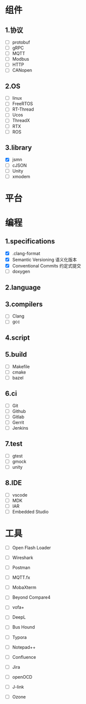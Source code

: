 # 组件

## 1.协议

- [ ] protobuf
- [ ] gRPC
- [ ] MQTT
- [ ] Modbus
- [ ] HTTP
- [ ] CANopen

## 2.OS

- [ ] linux
- [ ] FreeRTOS
- [ ] RT-Thread
- [ ] Ucos
- [ ] ThreadX
- [ ] RTX
- [ ] ROS

## 3.library

- [x] jsmn
- [ ] cJSON
- [ ] Unity
- [ ] xmodem

# 平台



# 编程

## 1.specifications

- [x] .clang-format
- [x] Semantic Versioning 语义化版本
- [x] Conventional Commits 约定式提交
- [ ] doxygen

## 2.language

## 3.compilers

- [ ] Clang
- [ ] gcc

## 4.script

## 5.build

- [ ] Makefile
- [ ] cmake
- [ ] bazel

## 6.ci

- [ ] Git
- [ ] Github
- [ ] Gitlab
- [ ] Gerrit
- [ ] Jenkins

## 7.test

- [ ] gtest
- [ ] gmock
- [ ] unity

## 8.IDE

- [ ] vscode
- [ ] MDK
- [ ] IAR
- [ ] Embedded Studio

# 工具

- [ ] Open Flash Loader
- [ ] Wireshark
- [ ] Postman
- [ ] MQTT.fx
- [ ] MobaXterm
- [ ] Beyond Compare4
- [ ] vofa+
- [ ] DeepL
- [ ] Bus Hound
- [ ] Typora
- [ ] Notepad++
- [ ] Confluence
- [ ] Jira
- [ ] openOCD
- [ ] J-link
- [ ] Ozone



